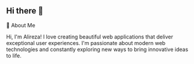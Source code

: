 ## Hi there 👋

🌟 About Me

Hi, I'm Alireza! I love creating beautiful web applications that deliver exceptional user experiences.
 I'm passionate about modern web technologies and constantly exploring new ways to bring innovative ideas to life.


<!--
**alirezaomidi1999/alirezaomidi1999** is a ✨ _special_ ✨ repository because its `README.md` (this file) appears on your GitHub profile.

